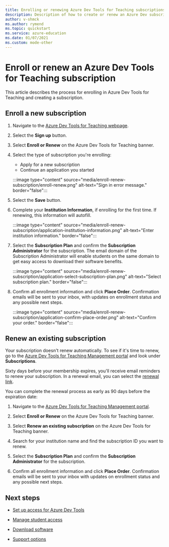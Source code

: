 ```yaml
---
title: Enrolling or renewing Azure Dev Tools for Teaching subscriptions
description: Description of how to create or renew an Azure Dev subscription.
author: v-shmck
ms.author: rymend
ms.topic: quickstart
ms.service: azure-education
ms.date: 01/07/2021
ms.custom: mode-other
---
```


# Enroll or renew an Azure Dev Tools for Teaching subscription

This article describes the process for enrolling in Azure Dev Tools for Teaching and creating a subscription.

## Enroll a new subscription

1. Navigate to the [Azure Dev Tools for Teaching webpage](https://portal.azureforeducation.microsoft.com/).
1. Select the **Sign up** button. 
1. Select **Enroll or Renew** on the Azure Dev Tools for Teaching banner.
1. Select the type of subscription you're enrolling:
    - Apply for a new subscription
    - Continue an application you started
 
    :::image type="content" source="media/enroll-renew-subscription/enroll-renew.png" alt-text="Sign in error message." border="false":::

1. Select the **Save** button.

1. Complete your **Institution Information**, if enrolling for the first time. If renewing, this information will autofill.

    :::image type="content" source="media/enroll-renew-subscription/application-institution-information.png" alt-text="Enter institution information." border="false":::

1. Select the **Subscription Plan** and confirm the **Subscription Administrator** for the subscription. The email domain of the Subscription Administrator will enable students on the same domain to get easy access to download their software benefits.

    :::image type="content" source="media/enroll-renew-subscription/application-select-subscription-plan.png" alt-text="Select subscription plan." border="false":::
    
1. Confirm all enrollment information and click **Place Order**. Confirmation emails will be sent to your inbox, with updates on enrollment status and any possible next steps.

    :::image type="content" source="media/enroll-renew-subscription/application-confirm-place-order.png" alt-text="Confirm your order." border="false":::

## Renew an existing subscription

Your subscription doesn't renew automatically. To see if it's time to renew, go to the 
[Azure Dev Tools for Teaching Management portal](https://portal.azureforeducation.microsoft.com/) 
and look under **Subscriptions**.

Sixty days before your membership expires, you'll receive email reminders to renew your subscription. In a renewal email, you can select the [renewal link](https://portal.azureforeducation.microsoft.com/).

You can complete the renewal process as early as 90 days before the expiration date:

1. Navigate to the [Azure Dev Tools for Teaching Management portal](https://portal.azureforeducation.microsoft.com/).

1. Select **Enroll or Renew** on the Azure Dev Tools for Teaching banner.

1. Select **Renew an existing subscription** on the Azure Dev Tools for Teaching banner.

1. Search for your institution name and find the subscription ID you want to renew.

1. Select the **Subscription Plan** and confirm the **Subscription Administrator** for the subscription.

1. Confirm all enrollment information and click **Place Order**. Confirmation emails will be sent to your inbox with updates on enrollment status and any possible next steps.


## Next steps

- [Set up access for Azure Dev Tools](set-up-access.md)

- [Manage student access](manage-students.md)

- [Download software](download-software.md)

- [Support options](program-support.md)
